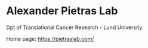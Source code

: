 # Alexander Pietras Lab
Dpt of Translational Cancer Research - Lund University

Home page: https://pietraslab.com/
